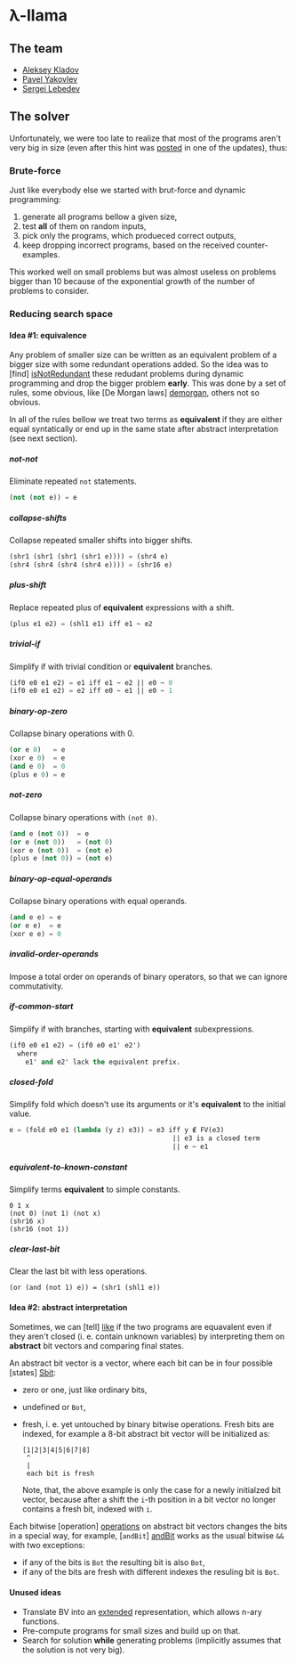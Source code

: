 λ-llama
=======

## The team

* [Aleksey Kladov](https://github.com/matklad)
* [Pavel Yakovlev](https://github.com/zmactep)
* [Sergei Lebedev](https://github.com/superbobry)

## The solver

Unfortunately, we were too late to realize that most of the programs aren't
very big in size (even after this hint was [posted](http://icfpc2013.cloudapp.net)
in one of the updates), thus:

### Brute-force

Just like everybody else we started with brut-force and dynamic programming:

1. generate all programs bellow a given size,
2. test **all** of them on random inputs,
3. pick only the programs, which produeced correct outputs,
4. keep dropping incorrect programs, based on the received counter-examples.

This worked well on small problems but was almost useless on problems bigger
than 10 because of the exponential growth of the number of problems to
consider.

### Reducing search space

#### Idea #1: equivalence

Any problem of smaller size can be written as an equivalent problem of a
bigger size with some redundant operations added. So the idea was to
[find] [isNotRedundant] these redudant problems during dynamic programming
and drop the bigger problem **early**. This was done by a set of rules,
some obvious, like [De Morgan laws] [demorgan], others not so obvious.

In all of the rules bellow we treat two terms as **equivalent** if they
are either equal syntatically or end up in the same state after abstract
interpretation (see next section).

##### not-not

Eliminate repeated `not` statements.

```lisp
(not (not e)) = e
```

##### collapse-shifts

Collapse repeated smaller shifts into bigger shifts.

```lisp
(shr1 (shr1 (shr1 (shr1 e)))) = (shr4 e)
(shr4 (shr4 (shr4 (shr4 e)))) = (shr16 e)
```

##### plus-shift

Replace repeated plus of **equivalent** expressions with a shift.

```lisp
(plus e1 e2) = (shl1 e1) iff e1 ~ e2
```

##### trivial-if

Simplify if with trivial condition or **equivalent** branches.

```lisp
(if0 e0 e1 e2) = e1 iff e1 ~ e2 || e0 ~ 0
(if0 e0 e1 e2) = e2 iff e0 ~ e1 || e0 ~ 1
```

##### binary-op-zero

Collapse binary operations with 0.

```lisp
(or e 0)   = e
(xor e 0)  = e
(and e 0)  = 0
(plus e 0) = e
```

##### not-zero

Collapse binary operations with `(not 0)`.

```lisp
(and e (not 0))  = e
(or e (not 0))   = (not 0)
(xor e (not 0))  = (not e)
(plus e (not 0)) = (not e)
```

##### binary-op-equal-operands

Collapse binary operations with equal operands.

```lisp
(and e e) = e
(or e e)  = e
(xor e e) = 0
```

##### invalid-order-operands

Impose a total order on operands of binary operators, so that we can ignore
commutativity.

##### if-common-start

Simplify if with branches, starting with **equivalent** subexpressions.

```lisp
(if0 e0 e1 e2) = (if0 e0 e1' e2')
  where
    e1' and e2' lack the equivalent prefix.
```

##### closed-fold

Simplify fold which doesn't use its arguments or it's **equivalent** to
the initial value.

```lisp
e = (fold e0 e1 (lambda (y z) e3)) = e3 iff y ∉ FV(e3)
                                         || e3 is a closed term
                                         || e ~ e1
```

##### equivalent-to-known-constant

Simplify terms **equivalent** to simple constants.

```
0 1 x
(not 0) (not 1) (not x)
(shr16 x)
(shr16 (not 1))
```

##### clear-last-bit

Clear the last bit with less operations.

```
(or (and (not 1) e)) = (shr1 (shl1 e))
```

[isNotRedundant]: https://github.com/superbobry/icfpc2013/blob/master/src/Language/BV/Simplifier.hs#L42
[demorgan]: http://en.wikipedia.org/wiki/De_Morgan's_laws

#### Idea #2: abstract interpretation

Sometimes, we can [tell] [like] if the two programs are equavalent even if
they aren't closed (i. e. contain unknown variables) by interpreting them
on **abstract** bit vectors and comparing final states.

An abstract bit vector is a vector, where each bit can be in four possible
[states] [Sbit]:

* zero or one, just like ordinary bits,
* undefined or `Bot`,
* fresh, i. e. yet untouched by binary bitwise operations. Fresh bits are
  indexed, for example a 8-bit abstract bit vector will be initialized as:

  ```
  [1|2|3|4|5|6|7|8]
   ^
   |
   each bit is fresh
  ```
  Note, that, the above example is only the case for a newly initialzed
  bit vector, because after a shift the `i`-th position in a bit vector
  no longer contains a fresh bit, indexed with `i`.

Each bitwise [operation] [operations] on abstract bit vectors changes the
bits in a special way, for example, [`andBit`] [andBit] works as the usual
bitwise `&&` with two exceptions:

* if any of the bits is `Bot` the resulting bit is also `Bot`,
* if any of the bits are fresh with different indexes the resuling bit is `Bot`.

[like]: https://github.com/superbobry/icfpc2013/blob/master/src/Language/BV/Symbolic/SEval.hs#L61
[sbit]: https://github.com/superbobry/icfpc2013/blob/master/src/Language/BV/Symbolic/Types.hs#L8
[operations]: https://github.com/superbobry/icfpc2013/blob/master/src/Language/BV/Symbolic/Operations.hs
[andBit]: https://github.com/superbobry/icfpc2013/blob/master/src/Language/BV/Symbolic/Operations.hs#L91

#### Unused ideas

* Translate BV into an [extended][NBV] representation, which allows n-ary
  functions.
* Pre-compute programs for small sizes and build up on that.
* Search for solution **while** generating problems (implicitly assumes that
  the solution is not very big).

[NBV]: https://github.com/superbobry/icfpc2013/tree/master/src/Language/NBV
